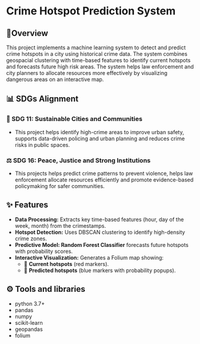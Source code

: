 #   Crime Hotspot Prediction System

## 📌Overview

This project implements a machine learning system to detect and predict crime hotspots in a city using historical crime data. The system combines geospacial clustering with time-based features to identify current hotspots and forecasts future high risk areas. The system helps law enforcement and city planners to allocate resources more effectively by visualizing dangerous areas on an interactive map.

## 📊 SDGs Alignment
### 🎯 SDG 11: Sustainable Cities and Communities
- This project helps identify high-crime areas to improve urban safety, supports data-driven policing and urban planning and reduces crime risks in public spaces.

### ⚖️ SDG 16: Peace, Justice and Strong Institutions
- This projects helps predict crime patterns to prevent violence, helps law enforcement allocate resources efficiently and promote evidence-based policymaking for safer communities.

## ✨ Features 

- **Data Processing:** Extracts key time-based features (hour, day of the week, month) from the crimestamps.
- **Hotspot Detection:** Uses DBSCAN clustering to identify high-density crime zones.
- **Predictive Model: Random Forest Classifier** forecasts future hotspots with probability scores.
- **Interactive Visualization:** Generates a Folium map showing:
   - 🔴 **Current hotspots** (red markers).
   - 🔵 **Predicted hotspots** (blue markers with probability popups).

## ⚙️ Tools and libraries

- python 3.7+
- pandas
- numpy
- scikit-learn
- geopandas
- folium
